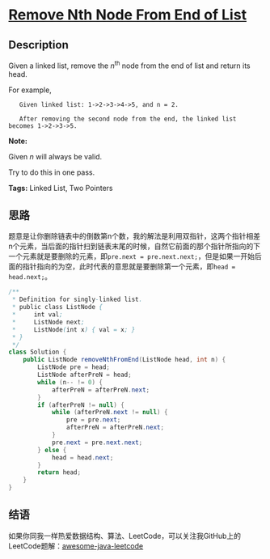 # [Remove Nth Node From End of List][title]

## Description

Given a linked list, remove the *n*<sup>th</sup> node from the end of list and return its head.

For example,

```
   Given linked list: 1->2->3->4->5, and n = 2.

   After removing the second node from the end, the linked list becomes 1->2->3->5.
```

**Note:**

Given *n* will always be valid.

Try to do this in one pass.

**Tags:** Linked List, Two Pointers


## 思路

题意是让你删除链表中的倒数第n个数，我的解法是利用双指针，这两个指针相差n个元素，当后面的指针扫到链表末尾的时候，自然它前面的那个指针所指向的下一个元素就是要删除的元素，即`pre.next = pre.next.next;`，但是如果一开始后面的指针指向的为空，此时代表的意思就是要删除第一个元素，即`head = head.next;`。

``` java
/**
 * Definition for singly-linked list.
 * public class ListNode {
 *     int val;
 *     ListNode next;
 *     ListNode(int x) { val = x; }
 * }
 */
class Solution {
    public ListNode removeNthFromEnd(ListNode head, int n) {
        ListNode pre = head;
        ListNode afterPreN = head;
        while (n-- != 0) {
            afterPreN = afterPreN.next;
        }
        if (afterPreN != null) {
            while (afterPreN.next != null) {
                pre = pre.next;
                afterPreN = afterPreN.next;
            }
            pre.next = pre.next.next;
        } else {
            head = head.next;
        }
        return head;
    }
}
```


## 结语

如果你同我一样热爱数据结构、算法、LeetCode，可以关注我GitHub上的LeetCode题解：[awesome-java-leetcode][ajl]



[title]: https://leetcode.com/problems/remove-nth-node-from-end-of-list
[ajl]: https://github.com/Blankj/awesome-java-leetcode
